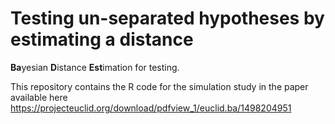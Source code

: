 # Testing un-separated hypotheses by estimating a distance
**Ba**yesian **D**istance **Est**imation for testing. 

This repository contains the R code for the simulation study in the paper available here https://projecteuclid.org/download/pdfview_1/euclid.ba/1498204951 
